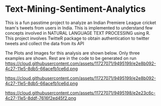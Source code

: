 # Text-Mining-Sentiment-Analytics

This is a fun passtime project to analyze an Indian Premiere League cricket team's tweets from users in India. This is implemented to understand few concepts involved in NATURAL LANGUAGE TEXT PROCESSING using R. 
This project involves TwitteR package to obtain authentication to twitter tweets and collect the data from its API


The Plots and Images for this analysis are shown below. Only three examples are shown. Rest are in the code to be generated on run
https://cloud.githubusercontent.com/assets/11727071/9495199/e2e8b092-4c27-11e5-8db5-66acefb1ce6d.png

https://cloud.githubusercontent.com/assets/11727071/9495199/e2e8b092-4c27-11e5-8db5-66acefb1ce6d.png

https://cloud.githubusercontent.com/assets/11727071/9495198/e2e23c6c-4c27-11e5-8ddf-7616f2ed45f2.png

